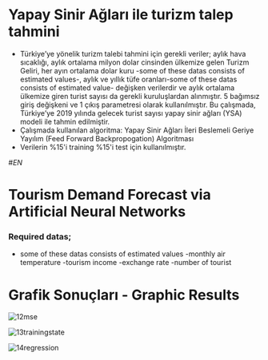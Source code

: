 # Yapay Sinir Ağları ile turizm talep tahmini
- Türkiye’ye yönelik turizm talebi tahmini için gerekli veriler; aylık hava sıcaklığı, aylık ortalama milyon dolar cinsinden ülkemize gelen Turizm Geliri, her ayın ortalama dolar kuru -some of these datas consists of estimated values-, aylık ve yıllık tüfe oranları-some of these datas consists of estimated value- değişken verilerdir ve aylık ortalama ülkemize giren turist sayısı da gerekli kuruluşlardan alınmıştır. 5 bağımsız giriş değişkeni ve 1 çıkış parametresi olarak kullanılmıştır. Bu çalışmada, Türkiye’ye 2019 yılında gelecek turist sayısı yapay sinir ağları (YSA) modeli ile tahmin edilmiştir.
- Çalışmada kullanılan algoritma: 
Yapay Sinir Ağları İleri Beslemeli Geriye Yayılım (Feed Forward Backpropogation) Algoritması
- Verilerin %15'i training
%15'i test için kullanılmıştır.

#*EN*
# Tourism Demand Forecast via Artificial Neural Networks
### Required datas; 
* some of these datas consists of estimated values
-monthly air temperature
-tourism income
-exchange rate
-number of tourist



# Grafik Sonuçları - Graphic Results
![12mse](https://user-images.githubusercontent.com/33956266/61666514-59c14180-ace0-11e9-9b47-abb68365c0c6.PNG)

![13trainingstate](https://user-images.githubusercontent.com/33956266/61667066-abb69700-ace1-11e9-9d37-3f32ff49ffa0.PNG)

![14regression](https://user-images.githubusercontent.com/33956266/61667107-c852cf00-ace1-11e9-8baf-15e001468a19.PNG)
